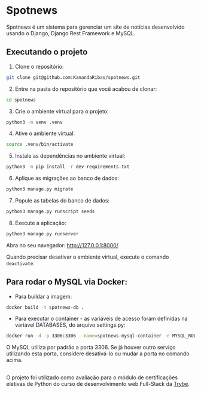 # Spotnews

Spotnews é um sistema para gerenciar um site de notícias desenvolvido usando o Django, Django Rest Framework e MySQL.

## Executando o projeto

1. Clone o repositório:

```bash
git clone git@github.com:KanandaRibas/spotnews.git
```

2. Entre na pasta do repositório que você acabou de clonar:

```bash
cd spotnews
```

3. Crie o ambiente virtual para o projeto:

```bash
python3 -m venv .venv
```

4. Ative o ambiente virtual:

```bash
source .venv/bin/activate
```

5. Instale as dependências no ambiente virtual:

```bash
python3 -m pip install -r dev-requirements.txt
```

6. Aplique as migrações ao banco de dados:

```bash
python3 manage.py migrate
```

7. Popule as tabelas do banco de dados:

```bash
python3 manage.py runscript seeds
```

8. Execute a aplicação:

```bash
python3 manage.py runserver
```

Abra no seu navegador:
http://127.0.0.1:8000/

Quando precisar desativar o ambiente virtual, execute o comando `deactivate`. 


## Para rodar o MySQL via Docker:
 
- Para buildar a imagem:
 ```bash
 docker build -t spotnews-db .
 ```
- Para executar o container - as variáveis de acesso foram definidas na variável DATABASES, do arquivo settings.py:
 ```bash
 docker run -d -p 3306:3306 --name=spotnews-mysql-container -e MYSQL_ROOT_PASSWORD=password -e MYSQL_DATABASE=spotnews_database spotnews-db
 ```
  O MySQL utiliza por padrão a porta 3306. Se já houver outro serviço utilizando esta porta, considere desativá-lo ou mudar a porta no comando acima.

## 
O projeto foi utilizado como avaliação para o módulo de certificações eletivas de Python do curso de desenvolvimento web Full-Stack da [Trybe](https://app.betrybe.com).
